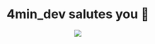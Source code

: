 <div align="center">
  <h1>4min_dev salutes you 🦝</h1>
  <img src="https://github.com/4min-dev/4min-dev-logo/blob/master/4min_dev%20logo.gif"></img>
</div>
